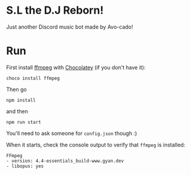 # S.L the D.J Reborn!
Just another Discord music bot made by Avo-cado!

# Run

First install [ffmpeg](https://ffmpeg.org/)
with [Chocolatey](https://chocolatey.org/) (if you don't have it):

```
choco install ffmpeg
```

Then go

```
npm install
```

and then

```
npm run start
```

You'll need to ask someone for `config.json` though :)

When it starts, check the console output to verify that `ffmpeg` is installed:

```
FFmpeg
- version: 4.4-essentials_build-www.gyan.dev      
- libopus: yes
```
